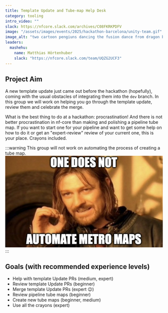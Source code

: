 ```yaml
---
title: Template Update and Tube-map Help Desk
category: tooling
intro_video: ""
slack: https://nfcore.slack.com/archives/C08FKRKPDFV
image: "/assets/images/events/2025/hackathon-barcelona/unity-team.gif"
image_alt: "two cartoon pengiuns dancing the fusion dance from dragon ball"
leaders:
  mashehu:
    name: Matthias Hörtenhuber
    slack: "https://nfcore.slack.com/team/UQZG2UCF3"
---
```


## Project Aim

A new template update just came out before the hackathon (hopefully), coming with the usual obstacles of integrating them into the `dev` branch.
In this group we will work on helping you go through the template update, review them and celebrate the merge.

What is the best thing to do at a hackathon: procrastination!
And there is not better procrastination in nf-core than making and polishing a pipeline tube map.
If you want to start one for your pipeline and want to get some help on how to do it or get an "expert-review" review of your current one, this is your place. Crayons included.

:::warning
This group will not work on automating the process of creating a tube map.
![boromir meme with the caption "one does not automate metro maps"](../../../assets/images/events/2025/hackathon-barcelona/one-does-not-automate-metro-maps.png)
:::

## Goals (with recommended experience levels)

- Help with template Update PRs (medium, expert)
- Review template Update PRs (beginner)
- Merge template Update PRs (expert 😉)
- Review pipeline tube maps (beginner)
- Create new tube maps (beginner, medium)
- Use all the crayons (expert)
